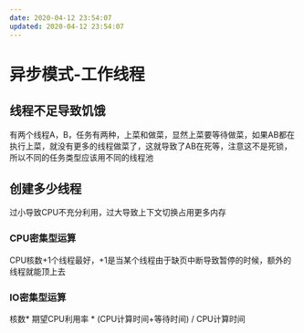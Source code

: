 ```yaml
---
date: 2020-04-12 23:54:07
updated: 2020-04-12 23:54:07
---
```


# 异步模式-工作线程
## 线程不足导致饥饿
 有两个线程A，B，任务有两种，上菜和做菜，显然上菜要等待做菜，如果AB都在执行上菜，就没有更多的线程做菜了，这就导致了AB在死等，注意这不是死锁，
 所以不同的任务类型应该用不同的线程池

<!--more-->

## 创建多少线程
 过小导致CPU不充分利用，过大导致上下文切换占用更多内存
### CPU密集型运算
 CPU核数+1个线程最好，+1是当某个线程由于缺页中断导致暂停的时候，额外的线程就能顶上去
### IO密集型运算
 核数* 期望CPU利用率 * (CPU计算时间+等待时间) / CPU计算时间